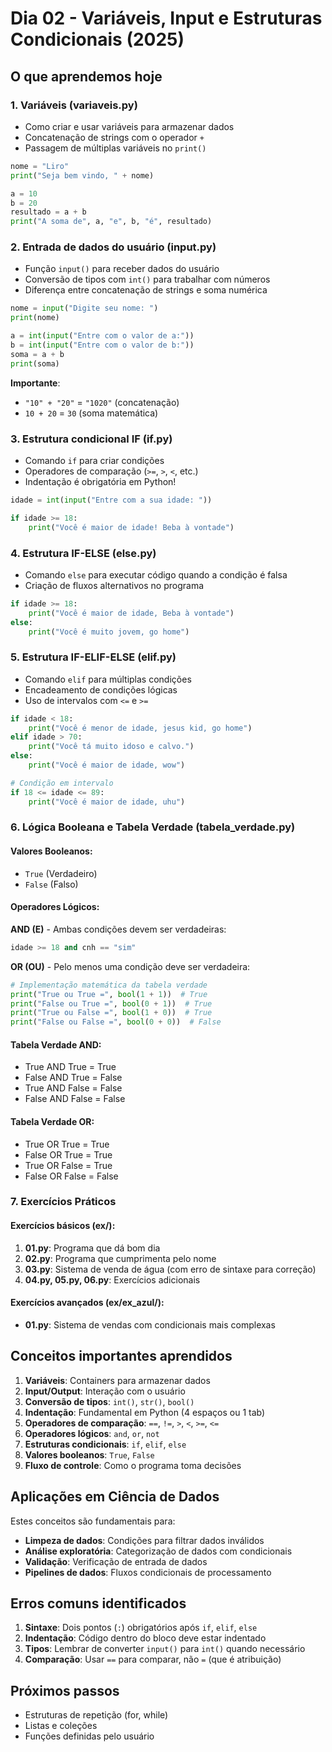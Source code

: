 # Dia 02 - Variáveis, Input e Estruturas Condicionais (2025)

## O que aprendemos hoje

### 1. Variáveis (variaveis.py)
- Como criar e usar variáveis para armazenar dados
- Concatenação de strings com o operador `+`
- Passagem de múltiplas variáveis no `print()`

```python
nome = "Liro"
print("Seja bem vindo, " + nome)

a = 10
b = 20
resultado = a + b
print("A soma de", a, "e", b, "é", resultado)
```

### 2. Entrada de dados do usuário (input.py)
- Função `input()` para receber dados do usuário
- Conversão de tipos com `int()` para trabalhar com números
- Diferença entre concatenação de strings e soma numérica

```python
nome = input("Digite seu nome: ")
print(nome)

a = int(input("Entre com o valor de a:"))
b = int(input("Entre com o valor de b:"))
soma = a + b
print(soma)
```

**Importante**: 
- `"10" + "20"` = `"1020"` (concatenação)
- `10 + 20` = `30` (soma matemática)

### 3. Estrutura condicional IF (if.py)
- Comando `if` para criar condições
- Operadores de comparação (`>=`, `>`, `<`, etc.)
- Indentação é obrigatória em Python!

```python
idade = int(input("Entre com a sua idade: "))

if idade >= 18:
    print("Você é maior de idade! Beba à vontade")
```

### 4. Estrutura IF-ELSE (else.py)
- Comando `else` para executar código quando a condição é falsa
- Criação de fluxos alternativos no programa

```python
if idade >= 18:
    print("Você é maior de idade, Beba à vontade")
else:
    print("Você é muito jovem, go home")
```

### 5. Estrutura IF-ELIF-ELSE (elif.py)
- Comando `elif` para múltiplas condições
- Encadeamento de condições lógicas
- Uso de intervalos com `<=` e `>=`

```python
if idade < 18:
    print("Você é menor de idade, jesus kid, go home")
elif idade > 70:
    print("Você tá muito idoso e calvo.")
else:
    print("Você é maior de idade, wow")

# Condição em intervalo
if 18 <= idade <= 89:
    print("Você é maior de idade, uhu")
```

### 6. Lógica Booleana e Tabela Verdade (tabela_verdade.py)

#### Valores Booleanos:
- `True` (Verdadeiro)
- `False` (Falso)

#### Operadores Lógicos:

**AND (E)** - Ambas condições devem ser verdadeiras:
```python
idade >= 18 and cnh == "sim"
```

**OR (OU)** - Pelo menos uma condição deve ser verdadeira:
```python
# Implementação matemática da tabela verdade
print("True ou True =", bool(1 + 1))  # True
print("False ou True =", bool(0 + 1))  # True
print("True ou False =", bool(1 + 0))  # True
print("False ou False =", bool(0 + 0))  # False
```

#### Tabela Verdade AND:
- True AND True = True
- False AND True = False
- True AND False = False
- False AND False = False

#### Tabela Verdade OR:
- True OR True = True
- False OR True = True
- True OR False = True
- False OR False = False

### 7. Exercícios Práticos

#### Exercícios básicos (ex/):
1. **01.py**: Programa que dá bom dia
2. **02.py**: Programa que cumprimenta pelo nome
3. **03.py**: Sistema de venda de água (com erro de sintaxe para correção)
4. **04.py, 05.py, 06.py**: Exercícios adicionais

#### Exercícios avançados (ex/ex_azul/):
- **01.py**: Sistema de vendas com condicionais mais complexas

## Conceitos importantes aprendidos

1. **Variáveis**: Containers para armazenar dados
2. **Input/Output**: Interação com o usuário
3. **Conversão de tipos**: `int()`, `str()`, `bool()`
4. **Indentação**: Fundamental em Python (4 espaços ou 1 tab)
5. **Operadores de comparação**: `==`, `!=`, `>`, `<`, `>=`, `<=`
6. **Operadores lógicos**: `and`, `or`, `not`
7. **Estruturas condicionais**: `if`, `elif`, `else`
8. **Valores booleanos**: `True`, `False`
9. **Fluxo de controle**: Como o programa toma decisões

## Aplicações em Ciência de Dados

Estes conceitos são fundamentais para:
- **Limpeza de dados**: Condições para filtrar dados inválidos
- **Análise exploratória**: Categorização de dados com condicionais
- **Validação**: Verificação de entrada de dados
- **Pipelines de dados**: Fluxos condicionais de processamento

## Erros comuns identificados

1. **Sintaxe**: Dois pontos (`:`) obrigatórios após `if`, `elif`, `else`
2. **Indentação**: Código dentro do bloco deve estar indentado
3. **Tipos**: Lembrar de converter `input()` para `int()` quando necessário
4. **Comparação**: Usar `==` para comparar, não `=` (que é atribuição)

## Próximos passos
- Estruturas de repetição (for, while)
- Listas e coleções
- Funções definidas pelo usuário